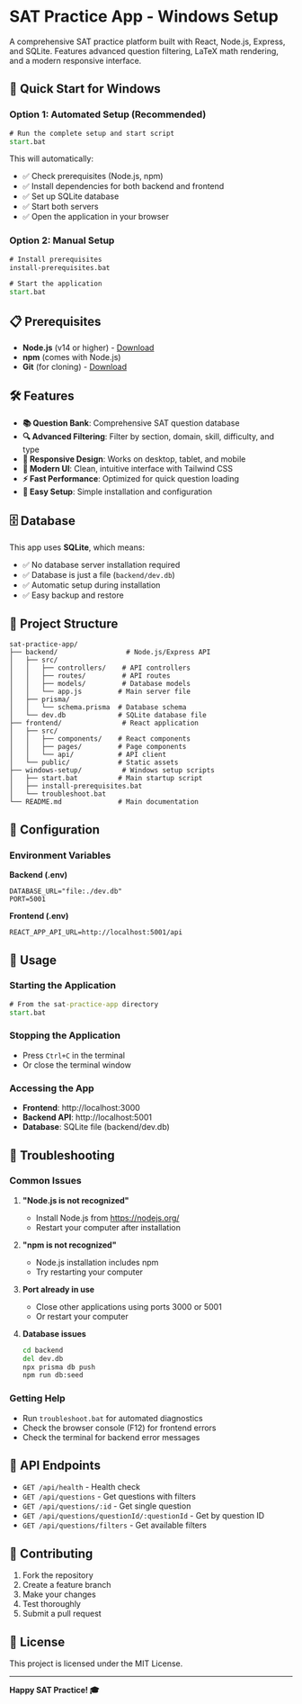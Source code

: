 # SAT Practice App - Windows Setup

A comprehensive SAT practice platform built with React, Node.js, Express, and SQLite. Features advanced question filtering, LaTeX math rendering, and a modern responsive interface.

## 🚀 Quick Start for Windows

### Option 1: Automated Setup (Recommended)
```cmd
# Run the complete setup and start script
start.bat
```

This will automatically:
- ✅ Check prerequisites (Node.js, npm)
- ✅ Install dependencies for both backend and frontend
- ✅ Set up SQLite database
- ✅ Start both servers
- ✅ Open the application in your browser

### Option 2: Manual Setup
```cmd
# Install prerequisites
install-prerequisites.bat

# Start the application
start.bat
```

## 📋 Prerequisites

- **Node.js** (v14 or higher) - [Download](https://nodejs.org/)
- **npm** (comes with Node.js)
- **Git** (for cloning) - [Download](https://git-scm.com/)

## 🛠️ Features

- **📚 Question Bank**: Comprehensive SAT question database
- **🔍 Advanced Filtering**: Filter by section, domain, skill, difficulty, and type
- **📱 Responsive Design**: Works on desktop, tablet, and mobile
- **🎨 Modern UI**: Clean, intuitive interface with Tailwind CSS
- **⚡ Fast Performance**: Optimized for quick question loading
- **🔧 Easy Setup**: Simple installation and configuration

## 🗄️ Database

This app uses **SQLite**, which means:
- ✅ No database server installation required
- ✅ Database is just a file (`backend/dev.db`)
- ✅ Automatic setup during installation
- ✅ Easy backup and restore

## 📁 Project Structure

```
sat-practice-app/
├── backend/                 # Node.js/Express API
│   ├── src/
│   │   ├── controllers/    # API controllers
│   │   ├── routes/         # API routes
│   │   ├── models/         # Database models
│   │   └── app.js         # Main server file
│   ├── prisma/
│   │   └── schema.prisma  # Database schema
│   └── dev.db             # SQLite database file
├── frontend/               # React application
│   ├── src/
│   │   ├── components/    # React components
│   │   ├── pages/         # Page components
│   │   └── api/           # API client
│   └── public/            # Static assets
├── windows-setup/          # Windows setup scripts
│   ├── start.bat          # Main startup script
│   ├── install-prerequisites.bat
│   └── troubleshoot.bat
└── README.md              # Main documentation
```

## 🔧 Configuration

### Environment Variables

**Backend (.env)**
```env
DATABASE_URL="file:./dev.db"
PORT=5001
```

**Frontend (.env)**
```env
REACT_APP_API_URL=http://localhost:5001/api
```

## 🚀 Usage

### Starting the Application
```cmd
# From the sat-practice-app directory
start.bat
```

### Stopping the Application
- Press `Ctrl+C` in the terminal
- Or close the terminal window

### Accessing the App
- **Frontend**: http://localhost:3000
- **Backend API**: http://localhost:5001
- **Database**: SQLite file (backend/dev.db)

## 🐛 Troubleshooting

### Common Issues

1. **"Node.js is not recognized"**
   - Install Node.js from https://nodejs.org/
   - Restart your computer after installation

2. **"npm is not recognized"**
   - Node.js installation includes npm
   - Try restarting your computer

3. **Port already in use**
   - Close other applications using ports 3000 or 5001
   - Or restart your computer

4. **Database issues**
   ```cmd
   cd backend
   del dev.db
   npx prisma db push
   npm run db:seed
   ```

### Getting Help

- Run `troubleshoot.bat` for automated diagnostics
- Check the browser console (F12) for frontend errors
- Check the terminal for backend error messages

## 📝 API Endpoints

- `GET /api/health` - Health check
- `GET /api/questions` - Get questions with filters
- `GET /api/questions/:id` - Get single question
- `GET /api/questions/questionId/:questionId` - Get by question ID
- `GET /api/questions/filters` - Get available filters

## 🤝 Contributing

1. Fork the repository
2. Create a feature branch
3. Make your changes
4. Test thoroughly
5. Submit a pull request

## 📄 License

This project is licensed under the MIT License.

---

**Happy SAT Practice! 🎓** 
